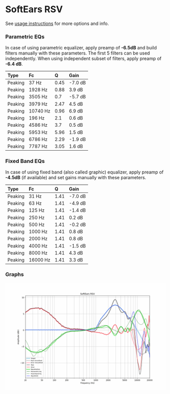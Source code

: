 # SoftEars RSV
See [usage instructions](https://github.com/jaakkopasanen/AutoEq#usage) for more options and info.

### Parametric EQs
In case of using parametric equalizer, apply preamp of **-6.5dB** and build filters manually
with these parameters. The first 5 filters can be used independently.
When using independent subset of filters, apply preamp of **-6.4 dB**.

| Type    | Fc       |    Q | Gain    |
|:--------|:---------|:-----|:--------|
| Peaking | 37 Hz    | 0.45 | -7.0 dB |
| Peaking | 1928 Hz  | 0.88 | 3.9 dB  |
| Peaking | 3505 Hz  | 0.7  | -5.7 dB |
| Peaking | 3979 Hz  | 2.47 | 4.5 dB  |
| Peaking | 10740 Hz | 0.96 | 6.9 dB  |
| Peaking | 196 Hz   | 2.1  | 0.6 dB  |
| Peaking | 4586 Hz  | 3.7  | 0.5 dB  |
| Peaking | 5953 Hz  | 5.96 | 1.5 dB  |
| Peaking | 6786 Hz  | 2.29 | -1.9 dB |
| Peaking | 7787 Hz  | 3.05 | 1.6 dB  |

### Fixed Band EQs
In case of using fixed band (also called graphic) equalizer, apply preamp of **-4.5dB**
(if available) and set gains manually with these parameters.

| Type    | Fc       |    Q | Gain    |
|:--------|:---------|:-----|:--------|
| Peaking | 31 Hz    | 1.41 | -7.0 dB |
| Peaking | 63 Hz    | 1.41 | -4.9 dB |
| Peaking | 125 Hz   | 1.41 | -1.4 dB |
| Peaking | 250 Hz   | 1.41 | 0.2 dB  |
| Peaking | 500 Hz   | 1.41 | -0.2 dB |
| Peaking | 1000 Hz  | 1.41 | 0.8 dB  |
| Peaking | 2000 Hz  | 1.41 | 0.8 dB  |
| Peaking | 4000 Hz  | 1.41 | -1.5 dB |
| Peaking | 8000 Hz  | 1.41 | 4.3 dB  |
| Peaking | 16000 Hz | 1.41 | 3.3 dB  |

### Graphs
![](./SoftEars%20RSV.png)